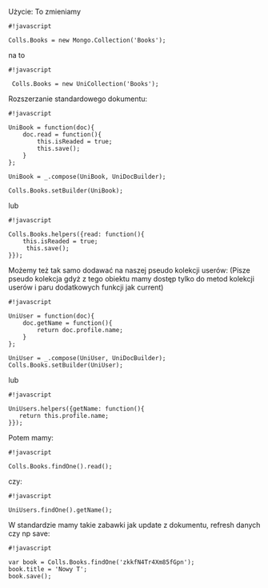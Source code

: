 Użycie:
To zmieniamy 
```
#!javascript

Colls.Books = new Mongo.Collection('Books');
```

na to
```
#!javascript

 Colls.Books = new UniCollection('Books');
```

Rozszerzanie standardowego dokumentu:


```
#!javascript

UniBook = function(doc){
    doc.read = function(){
        this.isReaded = true;
        this.save();
    }
};

UniBook = _.compose(UniBook, UniDocBuilder);

Colls.Books.setBuilder(UniBook);
```

lub


```
#!javascript

Colls.Books.helpers({read: function(){
    this.isReaded = true;
     this.save();
}});
```


Możemy też tak samo dodawać na naszej pseudo kolekcji userów:
(Pisze pseudo kolekcja gdyż z tego obiektu mamy dostęp tylko do metod kolekcji userów i paru dodatkowych funkcji jak current)

```
#!javascript

UniUser = function(doc){
    doc.getName = function(){
        return doc.profile.name;
    }
};

UniUser = _.compose(UniUser, UniDocBuilder);
Colls.Books.setBuilder(UniUser);
```

lub

```
#!javascript

UniUsers.helpers({getName: function(){
   return this.profile.name;
}});
```
Potem mamy:

```
#!javascript

Colls.Books.findOne().read();
```

czy:

```
#!javascript

UniUsers.findOne().getName();
```

W standardzie mamy takie zabawki jak update z dokumentu, refresh danych czy np save:


```
#!javascript

var book = Colls.Books.findOne('zkkfN4Tr4Xm85fGpn');
book.title = 'Nowy T';
book.save();
```
